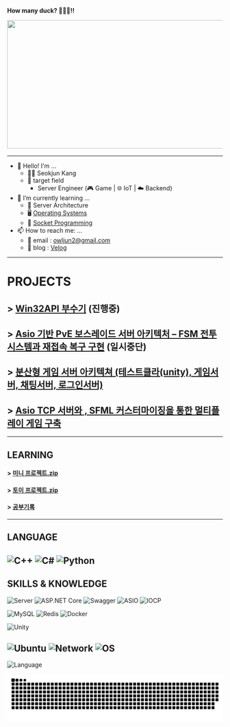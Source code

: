 **How many duck? 🦆🐤🐣!!**
<!--
**Owl-jun/Owl-jun** is a ✨ _special_ ✨ repository because its `README.md` (this file) appears on your GitHub profile.

Here are some ideas to get you started:

- 🔭 I’m currently working on ...
- 
- 👯 I’m looking to collaborate on ...
- 🤔 I’m looking for help with ...
- 💬 Ask me about ...
- 📫 How to reach me: ...
- 😄 Pronouns: ...
- ⚡ Fun fact: ...
-->


    
<a href="https://www.gitanimals.org/en_US?utm_medium=image&utm_source=Owl-jun&utm_content=farm">
<img
  src="https://render.gitanimals.org/farms/Owl-jun"
  width="600"
  height="300"
/>
</a>

<!-- ## [성쌤의 채점버튼](https://github.com/Owl-jun/iot-webapp-2025) -->

---

- 👋 Hello! I'm ...
  - 🧑‍💻 Seokjun Kang
  - 🎯 target field
    - Server Engineer (🎮 Game | 🌐 IoT | ☁️ Backend) 
- 🌱 I’m currently learning ...
  - 🧱 Server Architecture
  - 🖥️ [Operating Systems](https://github.com/Owl-jun/Computer-is-science/blob/main/OperatinSystem/OS_StudyNote.md)
  - 👯 [Socket Programming](https://velog.io/@owljun/series/%EC%86%8C%EC%BC%93%ED%94%84%EB%A1%9C%EA%B7%B8%EB%9E%98%EB%B0%8D)
- 📫 How to reach me: ...
  - 📧 email : owljun2@gmail.com
  - 📘 blog : [Velog](https://velog.io/@owljun/posts)

---
# PROJECTS

## > [Win32API 부수기](https://github.com/Owl-jun/Win32-API-Practice) (진행중)
## > [Asio 기반 PvE 보스레이드 서버 아키텍처 – FSM 전투 시스템과 재접속 복구 구현](https://github.com/Owl-jun/2025-GameProject-BossRaid) (일시중단)
## > [분산형 게임 서버 아키텍쳐 (테스트클라(unity), 게임서버, 채팅서버, 로그인서버)](https://github.com/Owl-jun/GaemServerKit)
## > [Asio TCP 서버와 , SFML 커스터마이징을 통한 멀티플레이 게임 구축](https://github.com/Owl-jun/project_pkmbattle)
---

## LEARNING

#### > [미니 프로젝트.zip](https://github.com/Owl-jun/mini_projects)
#### > [토이 프로젝트.zip](https://github.com/Owl-jun/toyprojects)
#### > [공부기록](https://github.com/Owl-jun/Computer-is-science)

---
## LANGUAGE
![C++](https://img.shields.io/badge/C++-00599C?style=for-the-badge&logo=c%2B%2B&logoColor=white)
![C#](https://img.shields.io/badge/C%23-239120?style=for-the-badge&logo=c-sharp&logoColor=white)
![Python](https://img.shields.io/badge/Python-3776AB?style=for-the-badge&logo=python&logoColor=white)
---
## SKILLS & KNOWLEDGE
![Server](https://img.shields.io/badge/Server-450ca0?style=for-the-badge&logo=building&logoColor=white)
![ASP.NET Core](https://img.shields.io/badge/ASP.NET-031a3c?style=for-the-badge&logo=dotnet&logoColor=white)
![Swagger](https://img.shields.io/badge/Swagger-106010?style=for-the-badge&logo=swagger&logoColor=white)
![ASIO](https://img.shields.io/badge/ASIO-7418A1?style=for-the-badge)
![IOCP](https://img.shields.io/badge/IOCP-0f0fc0?style=for-the-badge&logo=windows&logoColor=white)

![MySQL](https://img.shields.io/badge/MySQL-00758F?style=for-the-badge&logo=mysql&logoColor=white)
![Redis](https://img.shields.io/badge/Redis-501010?style=for-the-badge&logo=redis&logoColor=white)
![Docker](https://img.shields.io/badge/Docker-3776BB?style=for-the-badge&logo=docker&logoColor=white)

![Unity](https://img.shields.io/badge/Unity-000000?style=for-the-badge&logo=unity&logoColor=white)

![Ubuntu](https://img.shields.io/badge/Ubuntu-E95420?style=for-the-badge&logo=ubuntu&logoColor=white)
![Network](https://img.shields.io/badge/Network-0A66C2?style=for-the-badge&logo=network&logoColor=white)
![OS](https://img.shields.io/badge/OS-000000?style=for-the-badge&logo=linux&logoColor=white)
---

![Language](https://github-readme-stats.vercel.app/api/top-langs/?username=Owl-jun&theme=tokyonight&layout=compact&exclude_repo=iot-algorithm-2025,iot-dataanalysis-2025,IoT_CS_Study,iot-webapp-2025&v=3)


![snake gif](https://github.com/Owl-jun/Owl-jun/blob/output/github-snake.svg)
<!-- ![Snake animation](https://Owl-jun.github.io/my-snake-animation/snake.svg) -->
